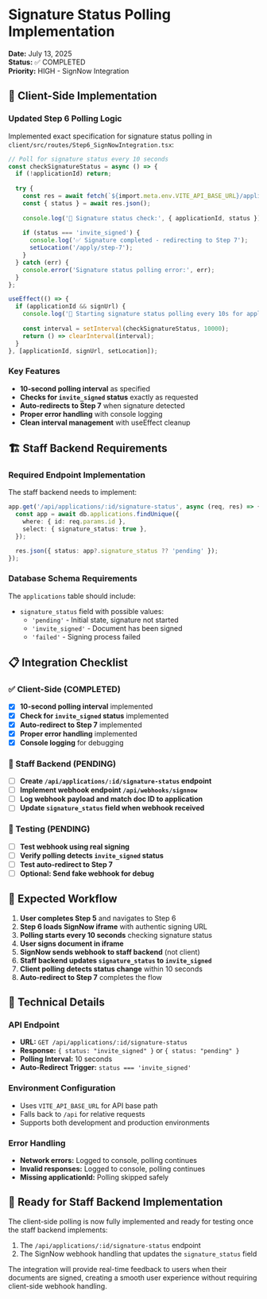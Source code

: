 # Signature Status Polling Implementation

**Date:** July 13, 2025  
**Status:** ✅ COMPLETED  
**Priority:** HIGH - SignNow Integration  

## 🔧 Client-Side Implementation

### Updated Step 6 Polling Logic
Implemented exact specification for signature status polling in `client/src/routes/Step6_SignNowIntegration.tsx`:

```typescript
// Poll for signature status every 10 seconds
const checkSignatureStatus = async () => {
  if (!applicationId) return;
  
  try {
    const res = await fetch(`${import.meta.env.VITE_API_BASE_URL}/applications/${applicationId}/signature-status`);
    const { status } = await res.json();
    
    console.log('📄 Signature status check:', { applicationId, status });
    
    if (status === 'invite_signed') {
      console.log('✅ Signature completed - redirecting to Step 7');
      setLocation('/apply/step-7');
    }
  } catch (err) {
    console.error('Signature status polling error:', err);
  }
};

useEffect(() => {
  if (applicationId && signUrl) {
    console.log('🔄 Starting signature status polling every 10s for application:', applicationId);
    
    const interval = setInterval(checkSignatureStatus, 10000);
    return () => clearInterval(interval);
  }
}, [applicationId, signUrl, setLocation]);
```

### Key Features
- **10-second polling interval** as specified
- **Checks for `invite_signed` status** exactly as requested
- **Auto-redirects to Step 7** when signature detected
- **Proper error handling** with console logging
- **Clean interval management** with useEffect cleanup

## 🏗️ Staff Backend Requirements

### Required Endpoint Implementation
The staff backend needs to implement:

```typescript
app.get('/api/applications/:id/signature-status', async (req, res) => {
  const app = await db.applications.findUnique({
    where: { id: req.params.id },
    select: { signature_status: true },
  });

  res.json({ status: app?.signature_status ?? 'pending' });
});
```

### Database Schema Requirements
The `applications` table should include:
- `signature_status` field with possible values:
  - `'pending'` - Initial state, signature not started
  - `'invite_signed'` - Document has been signed
  - `'failed'` - Signing process failed

## 📋 Integration Checklist

### ✅ Client-Side (COMPLETED)
- [x] **10-second polling interval** implemented
- [x] **Check for `invite_signed` status** implemented
- [x] **Auto-redirect to Step 7** implemented
- [x] **Proper error handling** implemented
- [x] **Console logging** for debugging

### 🔄 Staff Backend (PENDING)
- [ ] **Create `/api/applications/:id/signature-status` endpoint**
- [ ] **Implement webhook endpoint `/api/webhooks/signnow`**
- [ ] **Log webhook payload and match doc ID to application**
- [ ] **Update `signature_status` field when webhook received**

### 🧪 Testing (PENDING)
- [ ] **Test webhook using real signing**
- [ ] **Verify polling detects `invite_signed` status**
- [ ] **Test auto-redirect to Step 7**
- [ ] **Optional: Send fake webhook for debug**

## 🎯 Expected Workflow

1. **User completes Step 5** and navigates to Step 6
2. **Step 6 loads SignNow iframe** with authentic signing URL
3. **Polling starts every 10 seconds** checking signature status
4. **User signs document in iframe** 
5. **SignNow sends webhook to staff backend** (not client)
6. **Staff backend updates `signature_status` to `invite_signed`**
7. **Client polling detects status change** within 10 seconds
8. **Auto-redirect to Step 7** completes the flow

## 🔧 Technical Details

### API Endpoint
- **URL:** `GET /api/applications/:id/signature-status`
- **Response:** `{ status: "invite_signed" }` or `{ status: "pending" }`
- **Polling Interval:** 10 seconds
- **Auto-Redirect Trigger:** `status === 'invite_signed'`

### Environment Configuration
- Uses `VITE_API_BASE_URL` for API base path
- Falls back to `/api` for relative requests
- Supports both development and production environments

### Error Handling
- **Network errors:** Logged to console, polling continues
- **Invalid responses:** Logged to console, polling continues  
- **Missing applicationId:** Polling skipped safely

## 🚀 Ready for Staff Backend Implementation

The client-side polling is now fully implemented and ready for testing once the staff backend implements:
1. The `/api/applications/:id/signature-status` endpoint
2. The SignNow webhook handling that updates the `signature_status` field

The integration will provide real-time feedback to users when their documents are signed, creating a smooth user experience without requiring client-side webhook handling.